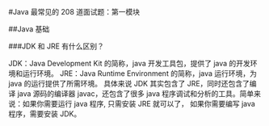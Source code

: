 #Java 最常见的 208 道面试题：第一模块

##Java 基础

###JDK 和 JRE 有什么区别？

JDK：Java Development Kit 的简称，java 开发工具包，提供了 java 的开发环境和运行环境。
JRE：Java Runtime Environment 的简称，java 运行环境，为 java 的运行提供了所需环境。
具体来说 JDK 其实包含了 JRE，同时还包含了编译 java 源码的编译器 javac，还包含了很多 java 程序调试和分析的工具。简单来说：如果你需要运行 java 程序,
只需安装 JRE 就可以了，
如果你需要编写 java 程序，需要安装 JDK。